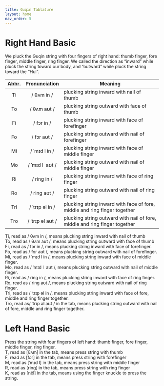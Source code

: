 ```yaml
---
title: Guqin Tablature
layout: home
nav_order: 5
---
```

# Right Hand Basic  

We pluck the Guqin string with four fingers of right hand: thumb finger, fore finger, middle finger, ring finger.  We called the direction as “inward” while pluck the string toward our body, and “outward” while pluck the string toward the “Hui”.

| Abbr. | Pronunciation | Meaning |
| :-----: | :----: | ---- |
| Ti | / θʌm in / | plucking string inward with nail of thumb |
| To | / θʌm aʊt / | plucking string outward with face of thumb |
| Fi | / fɔr in / | plucking string inward with face of forefinger |
| Fo | / fɔr aʊt / | plucking string outward with nail of forefinger |
| Mi | / ˈmɪd l in / | plucking string inward with face of middle finger |
| Mo | / ˈmɪd l  aʊt / | plucking string outward with nail of middle finger |
| Ri | / ring  in / | plucking string inward with face of ring finger |
| Ro | / ring aʊt / | plucking string outward with nail of ring finger |
| Tri | / ˈtrɪp əl in / | plucking string inward with face of fore, middle and ring finger together |
| Tro | / ˈtrɪp əl aʊt / | plucking string outward with nail of fore, middle and ring finger together |


Ti, read as / θʌm in /, means plucking string inward with nail of thumb  
To, read as / θʌm aʊt /, means plucking string outward with face of thumb  
Fi, read as / fɔr in /, means plucking string inward with face of forefinger.  
Fo, read as / fɔr aʊt /, means plucking string outward with nail of forefinger.  
Mi, read as / ˈmɪd l in /, means plucking string inward with face of middle finger.  
Mo, read as / ˈmɪd l  aʊt /, means plucking string outward with nail of middle finger.  
Ri, read as / ring  in /, means plucking string inward with face of ring finger.  
Ro, read as / ring aʊt /, means plucking string outward with nail of ring finger.  
Tri, read as / ˈtrɪp əl in /, means plucking string inward with face of fore, middle and ring finger together.  
Tro, read as/ ˈtrɪp əl aʊt / in the tab, means plucking string outward with nail of fore, middle and ring finger together.  

# Left Hand Basic  

Press the string with four fingers of left hand: thumb finger, fore finger, middle finger, ring finger.   
T, read as [θʌm] in the tab, means press string with thumb  
F, read as [fɔr] in the tab, means press string with forefinger  
M, read as [ˈmɪd l] in the tab, means press string with middle finger  
R, read as [ring] in the tab, means press string with ring finger  
K, read as [nēl] in the tab, means using the finger knuckle to press the string.
